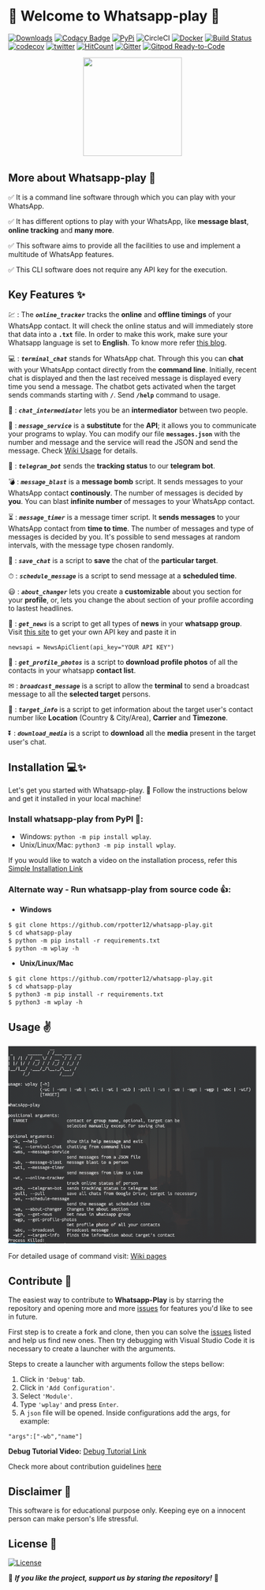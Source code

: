 # 🎉 Welcome to Whatsapp-play 🎉
          
[![Downloads](https://pepy.tech/badge/wplay)](https://pepy.tech/project/wplay) [![Codacy Badge](https://api.codacy.com/project/badge/Grade/749acf4cad424fbeb96a412963aa83ea)](https://app.codacy.com/app/rpotter12/whatsapp-play?utm_source=github.com&utm_medium=referral&utm_content=rpotter12/whatsapp-play&utm_campaign=Badge_Grade_Settings) [![PyPi](https://img.shields.io/pypi/v/wplay)](https://pypi.org/project/wplay/) ![CircleCI](https://circleci.com/gh/rpotter12/whatsapp-play/tree/master.svg?style=svg&circle-token=2b67dd21e60a01fdd36a670629574479aeb2f5c4) [![Docker](https://img.shields.io/docker/cloud/build/rpotter12/whatsapp-play)](https://hub.docker.com/repository/docker/rpotter12/whatsapp-play/general) [![Build Status](https://travis-ci.org/rpotter12/whatsapp-play.svg?branch=master)](https://travis-ci.org/rpotter12/whatsapp-play) [![codecov](https://codecov.io/gh/rpotter12/whatsapp-play/branch/master/graph/badge.svg)](https://codecov.io/gh/rpotter12/whatsapp-play) [![twitter](https://img.shields.io/twitter/url/https/github.com/rpotter12/whatsapp-play.svg?style=social)](https://twitter.com/rpotter121998) [![HitCount](http://hits.dwyl.io/rpotter12/whatsapp-play.svg)](http://hits.dwyl.io/rpotter12/whatsapp-play) [![Gitter](https://badges.gitter.im/whatsapp-play/community.svg)](https://gitter.im/whatsapp-play/community?utm_source=badge&utm_medium=badge&utm_campaign=pr-badge) [![Gitpod Ready-to-Code](https://img.shields.io/badge/Gitpod-Ready--to--Code-blue?logo=gitpod)](https://gitpod.io/#https://github.com/rpotter12/whatsapp-play)

<p align="center">
  <img src="images/logo.png" style="height:200px; width:200px">
</p>
 
## More about Whatsapp-play 🤔

  ✅ It is a command line software through which you can play with your WhatsApp.

  ✅ It has different options to play with your WhatsApp, like **message blast**, **online tracking** and **many more**. 

  ✅ This software aims to provide all the facilities to use and implement a multitude of WhatsApp features. 

  ✅ This CLI software does not require any API key for the execution. 


## Key Features ✨

  💹 : The ***`online_tracker`*** tracks the **online** and **offline timings** of your WhatsApp contact. It will check the online status and will immediately store that data into a **`.txt`** file. In order to make this work, make sure your Whatsapp language is set to **English**. To know more refer [this blog](https://github.com/rpotter12/rpotter12.github.io/blob/master/blogs/blog3-tracking-26-07-2019.md).

  💻 : ***`terminal_chat`*** stands for WhatsApp chat. Through this you can **chat** with your WhatsApp contact directly from the **command line**. Initially, recent chat is displayed and then the last received message is displayed every time you send a message. The chatbot gets activated when the target sends commands starting with **`/`**. Send **`/help`** command to usage.

  🔗 : ***`chat_intermediator`*** lets you be an **intermediator** between two people.

  🧾 : ***`message_service`*** is a **substitute** for the **API**; it allows you to communicate your programs to wplay. You can modify our   file **`messages.json`** with the number and message and the service will read the JSON and send the message. Check [Wiki Usage](https://github.com/rpotter12/whatsapp-play/wiki/Usage#whatsapp-service) for details.

  🤖 : ***`telegram_bot`*** sends the **tracking status** to our **telegram bot**.

  💣 : ***`message_blast`*** is a **message bomb** script. It sends messages to your WhatsApp contact **continously**. The number of messages is decided by **you**. You can blast **infinite number** of messages to your WhatsApp contact.

  ⏳ : ***`message_timer`*** is a message timer script. It **sends messages** to your WhatsApp contact from **time to time**. The number of messages and type of messages is decided by you. It's possible to send messages at random intervals, with the message type chosen randomly.

  📑 : ***`save_chat`*** is a script to **save** the chat of the **particular target**.

  ⏱ : ***`schedule_message`*** is a script to send message at a **scheduled time**.

  😃 : ***`about_changer`*** lets you create a **customizable** about you section for your **profile**, or, lets you change the about section of your profile according to lastest headlines.

  📰 : ***`get_news`*** is a script to get all types of **news** in your **whatsapp group**. Visit [this site](https://newsapi.org/) to get your own API key and paste it in 
  ```
  newsapi = NewsApiClient(api_key="YOUR API KEY")
  ```

  📸 : ***`get_profile_photos`*** is a script to **download profile photos** of all the contacts in your whatsapp **contact list**.

  ✉ : ***`broadcast_message`*** is a script to allow the **terminal** to send a broadcast message to all the **selected target** persons.

  🎯 : ***`target_info`*** is a script to get information about the target user's contact number like **Location** (Country & City/Area), **Carrier** and **Timezone**.

  ⏬ : ***`download_media`*** is a script to **download** all the **media** present in the target user's chat.



## Installation 💻✨

Let's get you started with Whatsapp-play. 🎊 Follow the instructions below and get it installed in your local machine!
### Install whatsapp-play from PyPI 🔧:
* Windows: `python -m pip install wplay`.
* Unix/Linux/Mac: `python3 -m pip install wplay`.

If you would like to watch a video on the installation process, refer this [Simple Installation Link](https://youtu.be/HS6ksu6rCxQ)

### Alternate way - Run whatsapp-play from source code 👍: 
* **Windows**
```
$ git clone https://github.com/rpotter12/whatsapp-play.git
$ cd whatsapp-play
$ python -m pip install -r requirements.txt
$ python -m wplay -h
```

* **Unix/Linux/Mac**
```
$ git clone https://github.com/rpotter12/whatsapp-play.git
$ cd whatsapp-play
$ python3 -m pip install -r requirements.txt
$ python3 -m wplay -h
```


## Usage ✌
<img src="images/usage.png">

For detailed usage of command visit: [Wiki pages](https://github.com/rpotter12/whatsapp-play/wiki/Usage)


## Contribute 💪

The easiest way to contribute to **Whatsapp-Play** is by starring the repository and opening more and more [issues](https://github.com/rpotter12/whatsapp-play/issues) for features you'd like to see in future. 

First step is to create a fork and clone, then you can solve the [issues](https://github.com/rpotter12/whatsapp-play/issues) listed and help us find new ones. Then try debugging with Visual Studio Code it is necessary to create a launcher with the arguments. 

Steps to create a launcher with arguments follow the steps bellow: 
1. Click in `'Debug'` tab.
2. Click in `'Add Configuration'`.
3. Select `'Module'`.
4. Type `'wplay'` and press `Enter`.
5. A `json` file will be opened. Inside configurations add the args, for example:
``` 
"args":["-wb","name"] 
```

**Debug Tutorial Video:** [Debug Tutorial Link](https://youtu.be/NyJgUGvyWnY)

Check more about contribution guidelines [here](https://www.github.com/rpotter12/whatsapp-play/CONTRIBUTION.md)


## Disclaimer 🧾
This software is for educational purpose only. Keeping eye on a innocent person can make person's life stressful.


## License 🤝
[![License](https://img.shields.io/github/license/rpotter12/whatsapp-play.svg)](https://github.com/rpotter12/whatsapp-play/blob/master/README.md)

🎊 ***If you like the project, support us by staring the repository!*** 🎊
